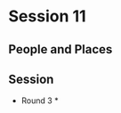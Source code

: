 # Session 11
## People and Places
## Session
* Round 3
	* 
<!--stackedit_data:
eyJoaXN0b3J5IjpbLTE5ODY1NjkwMzQsLTEwMzEwNDc3NTVdfQ
==
-->